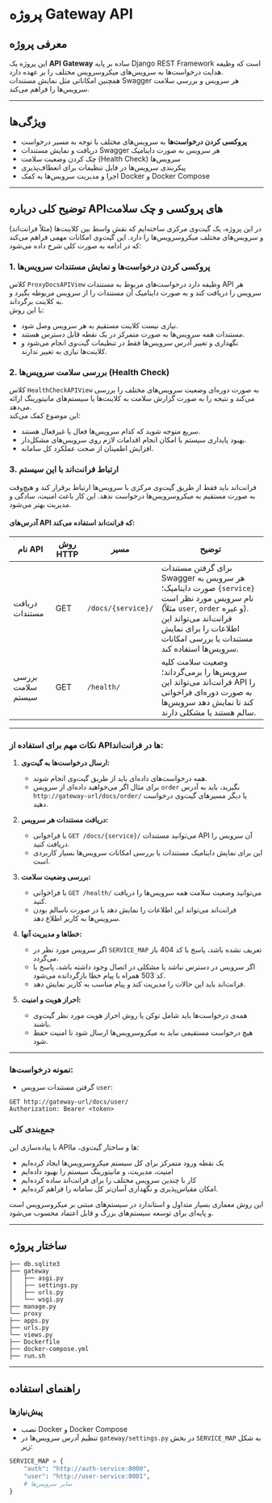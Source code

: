 # پروژه Gateway API

## معرفی پروژه

این پروژه یک **API Gateway** ساده بر پایه Django REST Framework است که وظیفه هدایت درخواست‌ها به سرویس‌های میکروسرویس مختلف را بر عهده دارد.  
همچنین امکاناتی مثل نمایش مستندات Swagger هر سرویس و بررسی سلامت سرویس‌ها را فراهم می‌کند.

---

## ویژگی‌ها

- **پروکسی کردن درخواست‌ها** به سرویس‌های مختلف با توجه به مسیر درخواست
- دریافت و نمایش مستندات Swagger هر سرویس به صورت داینامیک
- چک کردن وضعیت سلامت (Health Check) سرویس‌ها
- پیکربندی سرویس‌ها در فایل تنظیمات برای انعطاف‌پذیری
- اجرا و مدیریت سرویس‌ها به کمک Docker و Docker Compose

---
## توضیح کلی درباره APIهای پروکسی و چک سلامت

در این پروژه، یک گیت‌وی مرکزی ساخته‌ایم که نقش واسط بین کلاینت‌ها (مثلاً فرانت‌اند) و سرویس‌های مختلف میکروسرویس‌ها را دارد. این گیت‌وی امکانات مهمی فراهم می‌کند که در ادامه به صورت کلی شرح داده می‌شود:

### 1. پروکسی کردن درخواست‌ها و نمایش مستندات سرویس‌ها  
کلاس `ProxyDocsAPIView` وظیفه دارد درخواست‌های مربوط به مستندات API هر سرویس را دریافت کند و به صورت داینامیک آن مستندات را از سرویس مربوطه بگیرد و به کلاینت برگرداند.  
با این روش:  
- نیازی نیست کلاینت مستقیم به هر سرویس وصل شود.  
- مستندات همه سرویس‌ها به صورت متمرکز در یک نقطه قابل دسترس هستند.  
- نگهداری و تغییر آدرس سرویس‌ها فقط در تنظیمات گیت‌وی انجام می‌شود و کلاینت‌ها نیازی به تغییر ندارند.

### 2. بررسی سلامت سرویس‌ها (Health Check)  
کلاس `HealthCheckAPIView` به صورت دوره‌ای وضعیت سرویس‌های مختلف را بررسی می‌کند و نتیجه را به صورت گزارش سلامت به کلاینت‌ها یا سیستم‌های مانیتورینگ ارائه می‌دهد.  
این موضوع کمک می‌کند:  
- سریع متوجه شوید که کدام سرویس‌ها فعال یا غیرفعال هستند.  
- بهبود پایداری سیستم با امکان انجام اقدامات لازم روی سرویس‌های مشکل‌دار.  
- افزایش اطمینان از صحت عملکرد کل سامانه.

### 3. ارتباط فرانت‌اند با این سیستم

فرانت‌اند باید فقط از طریق گیت‌وی مرکزی با سرویس‌ها ارتباط برقرار کند و هیچ‌وقت به صورت مستقیم به میکروسرویس‌ها درخواست ندهد. این کار باعث امنیت، سادگی و مدیریت بهتر می‌شود.

#### آدرس‌های API که فرانت‌اند استفاده می‌کند:

| نام API          | روش HTTP | مسیر            | توضیح                                     |
|------------------|----------|-----------------|-------------------------------------------|
| دریافت مستندات  | GET      | `/docs/{service}/` | برای گرفتن مستندات Swagger هر سرویس به صورت داینامیک؛ `{service}` نام سرویس مورد نظر است (مثلاً `user`, `order` و غیره). فرانت‌اند می‌تواند این اطلاعات را برای نمایش مستندات یا بررسی امکانات سرویس‌ها استفاده کند. |
| بررسی سلامت سیستم | GET      | `/health/`       | وضعیت سلامت کلیه سرویس‌ها را برمی‌گرداند؛ فرانت‌اند می‌تواند این API را به صورت دوره‌ای فراخوانی کند تا نمایش دهد سرویس‌ها سالم هستند یا مشکلی دارند. |

---

### نکات مهم برای استفاده از APIها در فرانت‌اند:

1. **ارسال درخواست‌ها به گیت‌وی:**
   - همه درخواست‌های داده‌ای باید از طریق گیت‌وی انجام شوند.
   - برای مثال اگر می‌خواهید داده‌ای از سرویس `order` بگیرید، باید به آدرس `http://gateway-url/docs/order/` یا دیگر مسیرهای گیت‌وی درخواست دهید.

2. **دریافت مستندات هر سرویس:**
   - با فراخوانی `GET /docs/{service}/` می‌توانید مستندات API آن سرویس را دریافت کنید.
   - این برای نمایش داینامیک مستندات یا بررسی امکانات سرویس‌ها بسیار کاربردی است.

3. **بررسی وضعیت سلامت:**
   - با فراخوانی `GET /health/` می‌توانید وضعیت سلامت همه سرویس‌ها را دریافت کنید.
   - فرانت‌اند می‌تواند این اطلاعات را نمایش دهد یا در صورت ناسالم بودن سرویس‌ها به کاربر اطلاع دهد.

4. **خطاها و مدیریت آنها:**
   - اگر سرویس مورد نظر در `SERVICE_MAP` تعریف نشده باشد، پاسخ با کد 404 باز می‌گردد.
   - اگر سرویس در دسترس نباشد یا مشکلی در اتصال وجود داشته باشد، پاسخ با کد 503 همراه با پیام خطا بازگردانده می‌شود.
   - فرانت‌اند باید این حالات را مدیریت کند و پیام مناسب به کاربر نمایش دهد.

5. **احراز هویت و امنیت:**
   - همه‌ی درخواست‌ها باید شامل توکن یا روش احراز هویت مورد نظر گیت‌وی باشند.
   - هیچ درخواست مستقیمی نباید به میکروسرویس‌ها ارسال شود تا امنیت حفظ شود.

---

### نمونه درخواست‌ها:

- گرفتن مستندات سرویس `user`:

```http
GET http://gateway-url/docs/user/
Authorization: Bearer <token>
```

### جمع‌بندی کلی  
با پیاده‌سازی این APIها و ساختار گیت‌وی، ما:  
- یک نقطه ورود متمرکز برای کل سیستم میکروسرویس‌ها ایجاد کرده‌ایم  
- امنیت، مدیریت، و مانیتورینگ سیستم را بهبود داده‌ایم  
- کار با چندین سرویس مختلف را برای فرانت‌اند ساده کرده‌ایم  
- امکان مقیاس‌پذیری و نگهداری آسان‌تر کل سامانه را فراهم کرده‌ایم.

این روش معماری بسیار متداول و استاندارد در سیستم‌های مبتنی بر میکروسرویس است و پایه‌ای برای توسعه سیستم‌های بزرگ و قابل اعتماد محسوب می‌شود.

---

## ساختار پروژه

```
├── db.sqlite3
├── gateway
│   ├── asgi.py
│   ├── settings.py
│   ├── urls.py
│   └── wsgi.py
├── manage.py
└── proxy
├── apps.py
├── urls.py
└── views.py
├── Dockerfile
├── docker-compose.yml
├── run.sh

```

---

## راهنمای استفاده

### پیش‌نیازها

- نصب Docker و Docker Compose  
- تنظیم آدرس سرویس‌ها در `gateway/settings.py` در بخش `SERVICE_MAP` به شکل زیر:

```python
SERVICE_MAP = {
    "auth": "http://auth-service:8000",
    "user": "http://user-service:8001",
    # سایر سرویس‌ها
}
